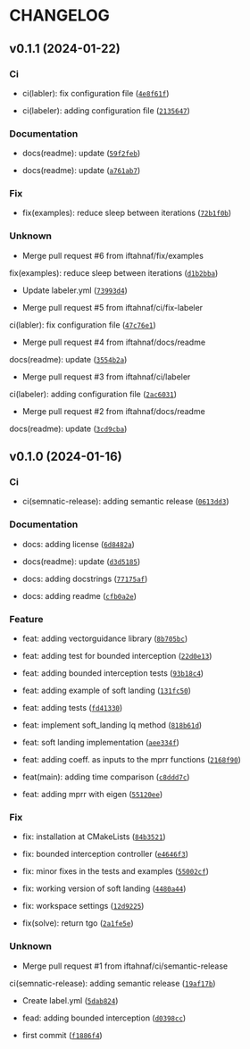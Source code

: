 # CHANGELOG



## v0.1.1 (2024-01-22)

### Ci

* ci(labler): fix configuration file ([`4e8f61f`](https://github.com/iftahnaf/vectorguidance/commit/4e8f61f80b6ef0ef3e73576259f2da72dbe18eab))

* ci(labeler): adding configuration file ([`2135647`](https://github.com/iftahnaf/vectorguidance/commit/2135647c0a2b9b59650398f4f9a5336661b6f658))

### Documentation

* docs(readme): update ([`59f2feb`](https://github.com/iftahnaf/vectorguidance/commit/59f2feb55a60f1c8b1417f3a879b604e998f4242))

* docs(readme): update ([`a761ab7`](https://github.com/iftahnaf/vectorguidance/commit/a761ab77bdd563141c65caa75b8af62c18efdc02))

### Fix

* fix(examples): reduce sleep between iterations ([`72b1f0b`](https://github.com/iftahnaf/vectorguidance/commit/72b1f0b50593c8c6ad41908ec4915038bbdb1fa6))

### Unknown

* Merge pull request #6 from iftahnaf/fix/examples

fix(examples): reduce sleep between iterations ([`d1b2bba`](https://github.com/iftahnaf/vectorguidance/commit/d1b2bba95745de7a6b1aa8cbac8365d1e003be1f))

* Update labeler.yml ([`73993d4`](https://github.com/iftahnaf/vectorguidance/commit/73993d461ed5f7dc2098bb6241a19647f97fe999))

* Merge pull request #5 from iftahnaf/ci/fix-labeler

ci(labler): fix configuration file ([`47c76e1`](https://github.com/iftahnaf/vectorguidance/commit/47c76e1132f6e3744ef9577f237cc2b8b8dbf297))

* Merge pull request #4 from iftahnaf/docs/readme

docs(readme): update ([`3554b2a`](https://github.com/iftahnaf/vectorguidance/commit/3554b2a3022d84c3a7727cca7d0b163effa2f34d))

* Merge pull request #3 from iftahnaf/ci/labeler

ci(labeler): adding configuration file ([`2ac6031`](https://github.com/iftahnaf/vectorguidance/commit/2ac60312bdc08de085e3348ffe3664effd61d1fb))

* Merge pull request #2 from iftahnaf/docs/readme

docs(readme): update ([`3cd9cba`](https://github.com/iftahnaf/vectorguidance/commit/3cd9cba73e52b7c0268db0f1670fd88529d06e2f))


## v0.1.0 (2024-01-16)

### Ci

* ci(semnatic-release): adding semantic release ([`0613dd3`](https://github.com/iftahnaf/vectorguidance/commit/0613dd3f162f71d8ce55505469f87c7fdba476a2))

### Documentation

* docs: adding license ([`6d8482a`](https://github.com/iftahnaf/vectorguidance/commit/6d8482a6f54d2e22f639299cff3474f7b620ccc2))

* docs(readme): update ([`d3d5185`](https://github.com/iftahnaf/vectorguidance/commit/d3d518517daa11eb188846b2cd4024877df4d464))

* docs: adding docstrings ([`77175af`](https://github.com/iftahnaf/vectorguidance/commit/77175af0c0e4ca9265319a5ded0044ddb5369ce7))

* docs: adding readme ([`cfb0a2e`](https://github.com/iftahnaf/vectorguidance/commit/cfb0a2ecf0f4bf5e561db52b327fb529ee90a428))

### Feature

* feat: adding vectorguidance library ([`8b705bc`](https://github.com/iftahnaf/vectorguidance/commit/8b705bcf59c0103dde4b863d5e7d210a5a3e6e72))

* feat: adding test for bounded interception ([`22d0e13`](https://github.com/iftahnaf/vectorguidance/commit/22d0e1324cc81e7ff04ca3d49f3c2afa8241afac))

* feat: adding bounded interception tests ([`93b18c4`](https://github.com/iftahnaf/vectorguidance/commit/93b18c45c916062ac1bbf86e964bb2f44f8f9b34))

* feat: adding example of soft landing ([`131fc50`](https://github.com/iftahnaf/vectorguidance/commit/131fc509e1b5e6ec216460a6d0034b595f1aaa0b))

* feat: adding tests ([`fd41330`](https://github.com/iftahnaf/vectorguidance/commit/fd41330e932203e5ce481c29d0d5926ad90cd734))

* feat: implement soft_landing lq method ([`818b61d`](https://github.com/iftahnaf/vectorguidance/commit/818b61d9f9485e1bc15ab3fada71f0a33ba90796))

* feat: soft landing implementation ([`aee334f`](https://github.com/iftahnaf/vectorguidance/commit/aee334f9e1ca941086f072399fb4b3e623319abb))

* feat: adding coeff. as inputs to the mprr functions ([`2168f90`](https://github.com/iftahnaf/vectorguidance/commit/2168f907685bff9242eee65b823ac0797116055d))

* feat(main): adding time comparison ([`c8ddd7c`](https://github.com/iftahnaf/vectorguidance/commit/c8ddd7cf15868718eebaf13e4a226a2376ac0855))

* feat: adding mprr with eigen ([`55120ee`](https://github.com/iftahnaf/vectorguidance/commit/55120ee699a0cc79790b3731e322d216ced3e8bd))

### Fix

* fix: installation at CMakeLists ([`84b3521`](https://github.com/iftahnaf/vectorguidance/commit/84b35213733a2af683ca7ae351fba495a89a5549))

* fix: bounded interception controller ([`e4646f3`](https://github.com/iftahnaf/vectorguidance/commit/e4646f38776151c397d08a1329ab0ac397777577))

* fix: minor fixes in the tests and examples ([`55002cf`](https://github.com/iftahnaf/vectorguidance/commit/55002cfa7f9e7846b6c6b75fce3c1bfb36f6d600))

* fix: working version of soft landing ([`4480a44`](https://github.com/iftahnaf/vectorguidance/commit/4480a44201ba9d20a7c316be9fcae30838432827))

* fix: workspace settings ([`12d9225`](https://github.com/iftahnaf/vectorguidance/commit/12d9225f7bdc635c3402251c7830ce5686e6cf87))

* fix(solve): return tgo ([`2a1fe5e`](https://github.com/iftahnaf/vectorguidance/commit/2a1fe5eae70e0d54b9a5eef2cf8ebb55dde09a57))

### Unknown

* Merge pull request #1 from iftahnaf/ci/semantic-release

ci(semnatic-release): adding semantic release ([`19af17b`](https://github.com/iftahnaf/vectorguidance/commit/19af17be8a1620aebf2235d159cdee937265d541))

* Create label.yml ([`5dab824`](https://github.com/iftahnaf/vectorguidance/commit/5dab824fc659873bd32f4c068d8e90825551d25d))

* fead: adding bounded interception ([`d0398cc`](https://github.com/iftahnaf/vectorguidance/commit/d0398ccac6a2672d99d3d471d469062f615c0bbe))

* first commit ([`f1886f4`](https://github.com/iftahnaf/vectorguidance/commit/f1886f40292bf1268a6720098cf98a78608d71e3))
